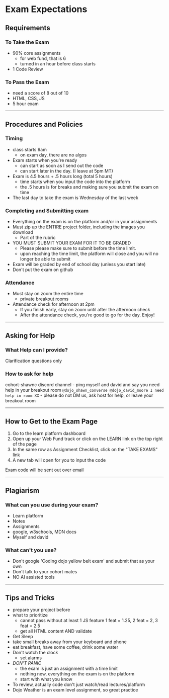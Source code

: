 # Exam Expectations

## Requirements

### To Take the Exam

- 90% core assignments
  - for web fund, that is 6
  - turned in an hour before class starts
- 1 Code Review

### To Pass the Exam

- need a score of 8 out of 10
- HTML, CSS, JS
- 5 hour exam

---

## Procedures and Policies

### Timing

- class starts 9am
  - on exam day, there are no algos
- Exam starts when you're ready
  - can start as soon as I send out the code
  - can start later in the day. (I leave at 5pm MT)
- Exam is 4.5 hours + .5 hours long (total 5 hours)
  - time starts when you input the code into the platform
  - the .5 hours is for breaks and making sure you submit the exam on time
- The last day to take the exam is Wednesday of the last week

### Completing and Submitting exam

- Everything on the exam is on the platform and/or in your assignments
- Must zip up the ENTIRE project folder, including the images you download
  - Part of the rubric
- YOU MUST SUBMIT YOUR EXAM FOR IT TO BE GRADED
  - Please please make sure to submit before the time limit.
  - upon reaching the time limit, the platform will close and you will no longer be able to submit
- Exam will be graded by end of school day (unless you start late)
- Don't put the exam on github

### Attendance

- Must stay on zoom the entire time
  - private breakout rooms
- Attendance check for afternoon at 2pm
  - If you finish early, stay on zoom until after the afternoon check
  - After the attendance check, you're good to go for the day. Enjoy!

---

## Asking for Help

### What Help can I provide?

Clarification questions only

### How to ask for help

cohort-shawnc discord channel - ping myself and david and say you need help in your breakout room
`@dojo_shawn_converse @dojo_david_moore I need help in room XX` - please do not DM us, ask host for help, or leave your breakout room

---

## How to Get to the Exam Page

1. Go to the learn platform dashboard
2. Open up your Web Fund track or click on the LEARN link on the top right of the page
3. In the same row as Assignment Checklist, click on the "TAKE EXAMS" link
4. A new tab will open for you to input the code

Exam code will be sent out over email

---

## Plagiarism

### What can you use during your exam?

- Learn platform
- Notes
- Assignments
- google, w3schools, MDN docs
- Myself and david

### What can't you use?

- Don't google 'Coding dojo yellow belt exam' and submit that as your own
- Don't talk to your cohort mates
- NO AI assisted tools

---

## Tips and Tricks

- prepare your project before
- what to prioritize
  - cannot pass without at least 1 JS feature 1 feat = 1.25, 2 feat = 2, 3 feat = 2.5
  - get all HTML content AND validate
- Get Sleep
- take small breaks away from your keyboard and phone
- eat breakfast, have some coffee, drink some water
- Don't watch the clock
  - set alarms
- _*DON'T PANIC*_
  - the exam is just an assignment with a time limit
  - nothing new, everything on the exam is on the platform
  - start with what you know
- To review, actually code don't just watch/read lectures/platform
- Dojo Weather is an exam level assignment, so great practice
